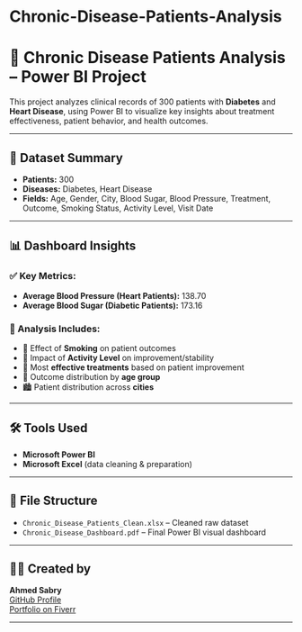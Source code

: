 # Chronic-Disease-Patients-Analysis

# 🧪 Chronic Disease Patients Analysis – Power BI Project

This project analyzes clinical records of 300 patients with **Diabetes** and **Heart Disease**, using Power BI to visualize key insights about treatment effectiveness, patient behavior, and health outcomes.

---

## 📁 Dataset Summary

- **Patients:** 300
- **Diseases:** Diabetes, Heart Disease
- **Fields:** Age, Gender, City, Blood Sugar, Blood Pressure, Treatment, Outcome, Smoking Status, Activity Level, Visit Date

---

## 📊 Dashboard Insights

### ✅ Key Metrics:

- **Average Blood Pressure (Heart Patients):** 138.70
- **Average Blood Sugar (Diabetic Patients):** 173.16

### 📌 Analysis Includes:

- 🧬 Effect of **Smoking** on patient outcomes  
- 🏃 Impact of **Activity Level** on improvement/stability  
- 💊 Most **effective treatments** based on patient improvement  
- 🎂 Outcome distribution by **age group**  
- 🏙️ Patient distribution across **cities**

---

## 🛠 Tools Used

- **Microsoft Power BI**
- **Microsoft Excel** (data cleaning & preparation)

---

## 📌 File Structure

- `Chronic_Disease_Patients_Clean.xlsx` – Cleaned raw dataset  
- `Chronic_Disease_Dashboard.pdf` – Final Power BI visual dashboard

---

## 👨‍💻 Created by

**Ahmed Sabry**  
[GitHub Profile](https://github.com/AHMED67180)  
[Portfolio on Fiverr](https://www.fiverr.com/sellers/ahmedsa403/edit)

---

